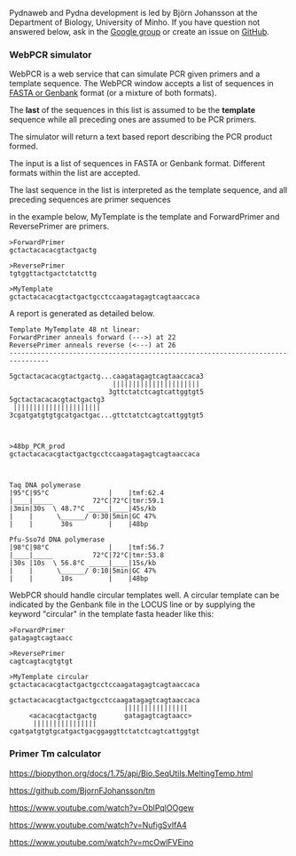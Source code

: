 Pydnaweb and Pydna development is led by Björn Johansson at the Department of Biology,
University of Minho. If you have question not answered below, ask in the [Google group](https://groups.google.com/g/pydna)
or create an issue on [GitHub](https://github.com/BjornFJohansson/pydnaweb/issues).

### WebPCR simulator

WebPCR is a web service that can simulate PCR given primers and a template sequence.
The WebPCR window accepts a list of sequences in [FASTA or Genbank](https://github.com/MetabolicEngineeringGroupCBMA/MetabolicEngineeringGroupCBMA.github.io/wiki/sequence_formats) format (or a mixture of both formats).

The **last** of the sequences in this list is assumed to be the **template** sequence while all preceding ones are assumed to be PCR primers.

The simulator will return a text based report describing the PCR product formed.

The input is a list of sequences in FASTA or Genbank format. Different formats within the list are accepted.

The last sequence in the list is interpreted as the template sequence, and all preceding
sequences are primer sequences

in the example below, MyTemplate is the template and ForwardPrimer and ReversePrimer are primers.

```
>ForwardPrimer
gctactacacacgtactgactg

>ReversePrimer
tgtggttactgactctatcttg

>MyTemplate
gctactacacacgtactgactgcctccaagatagagtcagtaaccaca
```

A report is generated as detailed below.

```
Template MyTemplate 48 nt linear:
ForwardPrimer anneals forward (--->) at 22
ReversePrimer anneals reverse (<---) at 26
--------------------------------------------------------------------------------

5gctactacacacgtactgactg...caagatagagtcagtaaccaca3
                          ||||||||||||||||||||||
                         3gttctatctcagtcattggtgt5
5gctactacacacgtactgactg3
 ||||||||||||||||||||||
3cgatgatgtgtgcatgactgac...gttctatctcagtcattggtgt5



>48bp_PCR_prod
gctactacacacgtactgactgcctccaagatagagtcagtaaccaca



Taq DNA polymerase
|95°C|95°C               |    |tmf:62.4
|____|_____          72°C|72°C|tmr:59.1
|3min|30s  \ 48.7°C _____|____|45s/kb
|    |      \______/ 0:30|5min|GC 47%
|    |       30s         |    |48bp

Pfu-Sso7d DNA polymerase
|98°C|98°C               |    |tmf:56.7
|____|_____          72°C|72°C|tmr:53.8
|30s |10s  \ 56.8°C _____|____|15s/kb
|    |      \______/ 0:10|5min|GC 47%
|    |       10s         |    |48bp
```

WebPCR should handle circular templates well.
A circular template can be indicated by the Genbank file in the LOCUS line
or by supplying the keyword "circular" in the template fasta header
like this:
```
>ForwardPrimer
gatagagtcagtaacc

>ReversePrimer
cagtcagtacgtgtgt

>MyTemplate circular
gctactacacacgtactgactgcctccaagatagagtcagtaaccaca
```

```
gctactacacacgtactgactgcctccaagatagagtcagtaaccaca
                             ||||||||||||||||
     <acacacgtactgactg       gatagagtcagtaacc>
      ||||||||||||||||
cgatgatgtgtgcatgactgacggaggttctatctcagtcattggtgt
```

### Primer Tm calculator

https://biopython.org/docs/1.75/api/Bio.SeqUtils.MeltingTemp.html


https://github.com/BjornFJohansson/tm


https://www.youtube.com/watch?v=OblPqlOOgew


https://www.youtube.com/watch?v=NufigSvIfA4


https://www.youtube.com/watch?v=mcOwlFVEino
